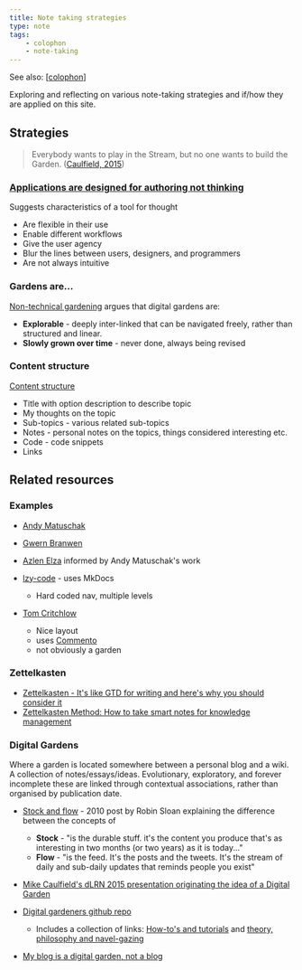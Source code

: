 ```yaml
---
title: Note taking strategies
type: note
tags:
    - colophon
    - note-taking
--- 
```


See also: [[colophon]]

Exploring and reflecting on various note-taking strategies and if/how they are applied on this site.

## Strategies

> Everybody wants to play in the Stream, but no one wants to build the Garden. ([Caulfield, 2015](https://hapgood.us/2015/10/17/the-garden-and-the-stream-a-technopastoral/))

### [Applications are designed for authoring not thinking](https://notes.azlen.me/g3tibyfv/)

Suggests characteristics of a tool for thought

- Are flexible in their use
- Enable different workflows 
- Give the user agency 
- Blur the lines between users, designers, and programmers 
- Are not always intuitive 

### Gardens are...

[Non-technical gardening](https://maggieappleton.com/nontechnical-gardening) argues that digital gardens are:

- **Explorable** - deeply inter-linked that can be navigated freely, rather than structured and linear.
- **Slowly grown over time** - never done, always being revised

### Content structure

[Content structure](https://wiki.nikiv.dev/#content-structure)

- Title with option description to describe topic
- My thoughts on the topic
- Sub-topics - various related sub-topics
- Notes - personal notes on the topics, things considered interesting etc.
- Code - code snippets
- Links



## Related resources

### Examples

- [Andy Matuschak](https://notes.andymatuschak.org/About_these_notes)
- [Gwern Branwen](https://gwern.net)
- [Azlen Elza](https://notes.azlen.me/g3tibyfv/) informed by Andy Matuschak's work
- [lzy-code](https://github.com/lyz-code/blue-book) - uses MkDocs

    - Hard coded nav, multiple levels

- [Tom Critchlow](https://tomcritchlow.com)

    - Nice layout
    - uses [Commento](https://commento.io)
    - not obviously a garden


### Zettelkasten

- [Zettelkasten - It's like GTD for writing and here's why you should consider it](https://writingcooperative.com/zettelkasten-its-like-gtd-for-writing-and-here-s-why-you-should-consider-it-7dddf02be394)
- [Zettelkasten Method: How to take smart notes for knowledge management](https://leananki.com/zettelkasten-method-smart-notes/)

### Digital Gardens

Where a garden is located somewhere between a personal blog and a wiki. A collection of notes/essays/ideas. Evolutionary, exploratory, and forever incomplete these are linked through contextual associations, rather than organised by publication date.

- [Stock and flow](https://snarkmarket.com/2010/4890/) - 2010 post by Robin Sloan explaining the difference between the concepts of 
  - **Stock** - "is the durable stuff. it's the content you produce that's as interesting in two months (or two years) as it is today..."
  - **Flow** - "is the feed. It's the posts and the tweets. It's the stream of daily and sub-daily updates that reminds people you exist"
- [Mike Caulfield's dLRN 2015 presentation originating the idea of a Digital Garden](https://hapgood.us/2015/10/17/the-garden-and-the-stream-a-technopastoral/)
- [Digital gardeners github repo](https://github.com/MaggieAppleton/digital-gardeners)

    - Includes a collection of links: [How-to's and tutorials](https://github.com/MaggieAppleton/digital-gardeners?tab=readme-ov-file#how-tos-and-tutorials) and [theory, philosophy and navel-gazing](https://github.com/MaggieAppleton/digital-gardeners?tab=readme-ov-file#theory-philosophy-and-navel-gazing)

- [My blog is a digital garden, not a blog](https://joelhooks.com/digital-garden)


[//begin]: # "Autogenerated link references for markdown compatibility"
[colophon]: colophon "About (Colophon)"
[//end]: # "Autogenerated link references"